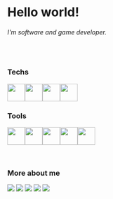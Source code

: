 # Hello world!
###### I'm software and game developer.
</br>

### Techs
<img src="https://cdn.jsdelivr.net/gh/devicons/devicon/icons/android/android-original-wordmark.svg" width="40" height="40"/><img src="https://cdn.jsdelivr.net/gh/devicons/devicon/icons/nodejs/nodejs-original.svg" width="40" height="40"/><img src="https://cdn.jsdelivr.net/gh/devicons/devicon/icons/javascript/javascript-original.svg" width="40" height="40"/><img src="https://cdn.jsdelivr.net/gh/devicons/devicon/icons/html5/html5-original-wordmark.svg" width="40" height="40"/>

### Tools
<img src="https://cdn.jsdelivr.net/gh/devicons/devicon/icons/godot/godot-original-wordmark.svg" width="40" height="40"/><img src="https://cdn.jsdelivr.net/gh/devicons/devicon/icons/inkscape/inkscape-original.svg" width="40" height="40"/><img src="https://cdn.jsdelivr.net/gh/devicons/devicon/icons/gimp/gimp-original-wordmark.svg" width="40" height="40"/><img src="https://cdn.jsdelivr.net/gh/devicons/devicon/icons/git/git-original.svg" width="40" height="40"/><img src="https://cdn.jsdelivr.net/gh/devicons/devicon/icons/blender/blender-original.svg" width="40" height="40"/>

</br>

### More about me
<div>
<a href="https://berari.itch.io/" target="_blank"><img src="https://img.shields.io/badge/Itch.io-FA5C5C?style=for-the-badge&logo=itchdotio&logoColor=white"></a>
<a href="https://twitter.com/Bera_GDev" target="_blank"><img src="https://img.shields.io/badge/Twitter-1DA1F2?style=for-the-badge&logo=twitter&logoColor=white"></a>
<a href="https://www.youtube.com/channel/UCk6nIBoJTy7Td3maqpXb_JA" target="_blank"><img src="https://img.shields.io/badge/YouTube-FF0000?style=for-the-badge&logo=youtube&logoColor=white"></a>
<a href = "mailto:matthmsc@gmail.com"><img src="https://img.shields.io/badge/Gmail-D14836?style=for-the-badge&logo=gmail&logoColor=white" target="_blank"></a>
<a href="https://www.linkedin.com/in/matheus-arruda-71a9a4183" target="_blank"><img src="https://img.shields.io/badge/-LinkedIn-%230077B5?style=for-the-badge&logo=linkedin&logoColor=white" target="_blank"></a>   
</div>

